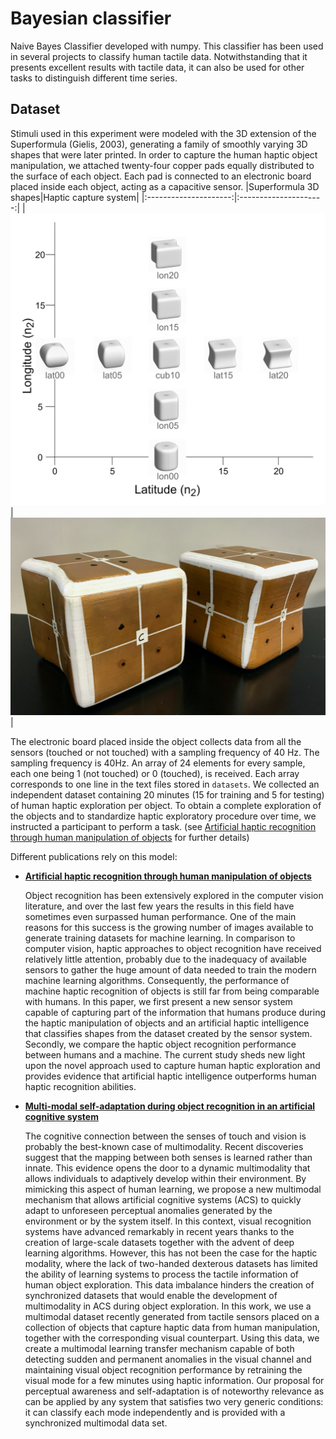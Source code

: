 # Bayesian classifier

Naive Bayes Classifier developed with numpy. This classifier has been used in several projects to classify human tactile data. Notwithstanding that it presents excellent results with tactile data, it can also be used for other tasks to distinguish different time series.

## Dataset

Stimuli used in this experiment were modeled with the 3D extension of the Superformula (Gielis, 2003), generating a family of smoothly varying 3D shapes that were later printed. In order to capture the human haptic object manipulation, we attached twenty-four copper pads equally distributed to the surface of each object. Each pad is connected to an electronic board placed inside each object, acting as a capacitive sensor.
|Superformula 3D shapes|Haptic capture system|
|:---------------------:|:---------------------:|
|![figures](figures.png)|![sensors](sensors.png)|

The electronic board placed inside the object collects data from all the sensors (touched or not touched) with a sampling frequency of 40 Hz. The sampling frequency is 40Hz. An array of 24 elements for every sample, each one being 1 (not touched) or 0 (touched), is received. Each array corresponds to one line in the text files stored in ```datasets```. We collected an independent dataset containing 20 minutes (15 for training and 5 for testing) of human haptic exploration per object. To obtain a complete exploration of the objects and to standardize haptic exploratory procedure over time, we instructed a participant to perform a task. (see [Artificial haptic recognition through human manipulation of objects](https://doi.org/10.32470/CCN.2019.1240-0) for further details)

Different publications rely on this model:

* [**Artificial haptic recognition through human manipulation of objects**](https://doi.org/10.32470/CCN.2019.1240-0)

    Object recognition has been extensively explored in the computer vision literature, and over the last few years the results in this field have sometimes even surpassed human performance. One of the main reasons for this success is the growing number of images available to generate training datasets for machine learning. In comparison to computer vision, haptic approaches to object recognition have received relatively little attention, probably due to the inadequacy of available sensors to gather the huge amount of data needed to train the modern machine learning algorithms. Consequently, the performance of machine haptic recognition of objects is still far from being comparable with humans. In this paper, we first present a new sensor system capable of capturing part of the information that humans produce during the haptic manipulation of objects and an artificial haptic intelligence that classifies shapes from the dataset created by the sensor system. Secondly, we compare the haptic object recognition performance between humans and a machine. The current study sheds new light upon the novel approach used to capture human haptic exploration and provides evidence that artificial haptic intelligence outperforms human haptic recognition abilities.

* [**Multi-modal self-adaptation during object recognition in an artificial cognitive system**](https://www.nature.com/articles/s41598-022-07424-9)

    The cognitive connection between the senses of touch and vision is probably the best-known case of multimodality. Recent discoveries suggest that the mapping between both senses is learned rather than innate. This evidence opens the door to a dynamic multimodality that allows individuals to adaptively develop within their environment. By mimicking this aspect of human learning, we propose a new multimodal mechanism that allows artificial cognitive systems (ACS) to quickly adapt to unforeseen perceptual anomalies generated by the environment or by the system itself. In this context, visual recognition systems have advanced remarkably in recent years thanks to the creation of large-scale datasets together with the advent of deep learning algorithms. However, this has not been the case for the haptic modality, where the lack of two-handed dexterous datasets has limited the ability of learning systems to process the tactile information of human object exploration. This data imbalance hinders the creation of synchronized datasets that would enable the development of multimodality in ACS during object exploration. In this work, we use a multimodal dataset recently generated from tactile sensors placed on a collection of objects that capture haptic data from human manipulation, together with the corresponding visual counterpart. Using this data, we create a multimodal learning transfer mechanism capable of both detecting sudden and permanent anomalies in the visual channel and maintaining visual object recognition performance by retraining the visual mode for a few minutes using haptic information. Our proposal for perceptual awareness and self-adaptation is of noteworthy relevance as can be applied by any system that satisfies two very generic conditions: it can classify each mode independently and is provided with a synchronized multimodal data set.

